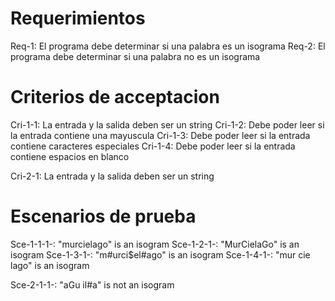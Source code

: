 # Requerimientos 

Req-1: El programa debe determinar si una palabra es un isograma
Req-2: El programa debe determinar si una palabra no es un isograma

# Criterios de acceptacion 

Cri-1-1: La entrada y la salida deben ser un string 
Cri-1-2: Debe poder leer si la entrada contiene una mayuscula 
Cri-1-3: Debe poder leer si la entrada contiene caracteres especiales 
Cri-1-4: Debe poder leer si la entrada contiene espacios en blanco 

Cri-2-1: La entrada y la salida deben ser un string 

# Escenarios de prueba 

Sce-1-1-1-: "murcielago" is an isogram 
Sce-1-2-1-: "MurCielaGo" is an isogram 
Sce-1-3-1-: "m#urci$el#ago" is an isogram 
Sce-1-4-1-: "mur cie lago" is an isogram 

Sce-2-1-1-: "aGu il#a" is not an isogram 

